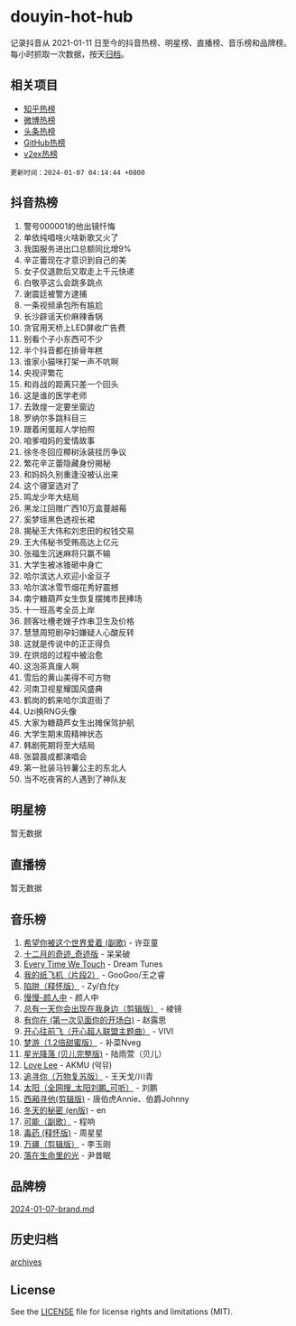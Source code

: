 # douyin-hot-hub

记录抖音从 2021-01-11 日至今的抖音热榜、明星榜、直播榜、音乐榜和品牌榜。每小时抓取一次数据，按天[归档](archives)。

## 相关项目

- [知乎热榜](https://github.com/lonnyzhang423/zhihu-hot-hub)
- [微博热榜](https://github.com/lonnyzhang423/weibo-hot-hub)
- [头条热榜](https://github.com/lonnyzhang423/toutiao-hot-hub)
- [GitHub热榜](https://github.com/lonnyzhang423/github-hot-hub)
- [v2ex热榜](https://github.com/lonnyzhang423/v2ex-hot-hub)


`更新时间：2024-01-07 04:14:44 +0800`

## 抖音热榜

1. 警号000001的他出镜忏悔
1. 单依纯唱啥火啥新歌又火了
1. 我国服务进出口总额同比增9%
1. 辛芷蕾现在才意识到自己的美
1. 女子仅退款后又取走上千元快递
1. 白敬亭这么会跳多跳点
1. 谢震廷被警方逮捕
1. 一条视频承包所有尴尬
1. 长沙辟谣天价麻辣香锅
1. 贪官用天桥上LED屏收广告费
1. 别看个子小东西可不少
1. 半个抖音都在排骨年糕
1. 谁家小猫咪打架一声不吭啊
1. 央视评繁花
1. 和肖战的距离只差一个回头
1. 这是谁的医学老师
1. 去敦煌一定要坐窗边
1. 罗纳尔多跳科目三
1. 跟着闲蛋超人学拍照
1. 咱爹咱妈的爱情故事
1. 徐冬冬回应椰树泳装挂历争议
1. 繁花辛芷蕾隐藏身份揭秘
1. 和妈妈久别重逢没被认出来
1. 这个寝室选对了
1. 鸣龙少年大结局
1. 黑龙江回赠广西10万盒蔓越莓
1. 奚梦瑶黑色透视长裙
1. 揭秘王大伟和刘忠田的权钱交易
1. 王大伟秘书受贿高达上亿元
1. 张福生沉迷麻将只赢不输
1. 大学生被冰锥砸中身亡
1. 哈尔滨达人欢迎小金豆子
1. 哈尔滨冰雪节烟花秀好震撼
1. 南宁糖葫芦女生恢复摆摊市民捧场
1. 十一班高考全员上岸
1. 顾客吐槽老嫂子炸串卫生及价格
1. 慧慧周短剧孕妇嫌疑人心酸反转
1. 这就是传说中的正正得负
1. 在烘焙的过程中被治愈
1. 这泡茶真废人啊
1. 雪后的黄山美得不可方物
1. 河南卫视星耀国风盛典
1. 鹤岗的鹤来哈尔滨逛街了
1. Uzi换RNG头像
1. 大家为糖葫芦女生出摊保驾护航
1. 大学生期末周精神状态
1. 韩剧死期将至大结局
1. 张碧晨成都演唱会
1. 第一批装马铃薯公主的东北人
1. 当不吃夜宵的人遇到了神队友

## 明星榜

暂无数据

## 直播榜

暂无数据

## 音乐榜

1. [希望你被这个世界爱着 (副歌)](https://sf6-cdn-tos.douyinstatic.com/obj/tos-cn-ve-2774/oUHCmWQfZlE3QQBKBeD8rCFLpJzPgCpImhsxMt) - 许亚童
1. [十二月的奇迹_奇迹版](https://sf86-cdn-tos.douyinstatic.com/obj/tos-cn-ve-2774/oMslvA9FBzGMGHnyUuoiiUjtIAXfMz6tzwByW8) - 呆呆破
1. [Every Time We Touch](https://sf86-cdn-tos.douyinstatic.com/obj/tos-cn-ve-2774/ogN6lUKQeBBfEVhIOMikG1CcJjugxk1tztZyhP) - Dream Tunes
1. [我的纸飞机（片段2）](https://sf3-cdn-tos.douyinstatic.com/obj/tos-cn-ve-2774/oM2ZrKcg2CD5AeRB2gkeXOFB1IxAGJdZPazYHf) - GooGoo/王之睿
1. [陷阱（释怀版）](https://sf86-cdn-tos.douyinstatic.com/obj/tos-cn-ve-2774/oE8C21LeZrzKLDFfQYgMzx4GAIHageG5IzayY7) - Zy/白允y
1. [慢慢-颜人中](https://sf3-cdn-tos.douyinstatic.com/obj/tos-cn-ve-2774/ocjHNfBXdBxQNC8ZGAeoLMFTUgtBg8bkExunDC) - 颜人中
1. [总有一天你会出现在我身边（剪辑版）](https://sf86-cdn-tos.douyinstatic.com/obj/tos-cn-ve-2774/oMLsHwhWW7CYoAhoWB9EXUQIzNBsfAJxpAoxCU) - 棱镜
1. [有你在 (第一次见面你的开场白)](https://sf86-cdn-tos.douyinstatic.com/obj/tos-cn-ve-2774/oAthrQ3ClJBfI57uBoFEgNDYtNCZ0TSYQQfxQ0) - 赵露思
1. [开心往前飞（开心超人联盟主题曲）](https://sf86-cdn-tos.douyinstatic.com/obj/tos-cn-ve-2774/9d8fb7c82cf1421fb93a9fe925275e0a) - VIVI
1. [梦游（1.2倍甜蜜版）](https://sf3-cdn-tos.douyinstatic.com/obj/tos-cn-ve-2774/o4gyAUm8hwufoEABmwVIiQtHsFuGzAEEWtNMzo) - 补菜Nveg
1. [星光降落 (贝儿完整版)](https://sf3-cdn-tos.douyinstatic.com/obj/tos-cn-ve-2774/okwB9hAwyAtsFFkFBzAX1hOOfQuIoMNs0W2Mwr) - 陆雨萱（贝儿）
1. [Love Lee](https://sf86-cdn-tos.douyinstatic.com/obj/tos-cn-ve-2774/o05GbkJGbCBTdDnMtB0fwOYgkeZp23vrWQDQBS) - AKMU (악뮤)
1. [追寻你（万物复苏版）](https://sf86-cdn-tos.douyinstatic.com/obj/tos-cn-ve-2774/oYeAZJsbjIDit9APmBg8u6uDUQnHmoCf3gbo74) - 王天戈/川青
1. [太阳（全网搜_太阳刘鹏_可听）](https://sf86-cdn-tos.douyinstatic.com/obj/tos-cn-ve-2774/ogWbyIQnlBFImVbeDocRdCIYtBHlbJXgfZMvgz) - 刘鹏
1. [西厢寻他(剪辑版)](https://sf86-cdn-tos.douyinstatic.com/obj/tos-cn-ve-2774/oUsAVfAQKlRNxEv5qxvIB8o5qmIWUcXbzJKJhw) - 唐伯虎Annie、伯爵Johnny
1. [冬天的秘密 (en版)](https://sf3-cdn-tos.douyinstatic.com/obj/tos-cn-ve-2774/okIuMHDdzyf3FjGK4Lphe1vfHcQaPIHAg0Z4CR) - en
1. [可能（副歌）](https://sf86-cdn-tos.douyinstatic.com/obj/tos-cn-ve-2774/cde1731888894259b333569393c2fb51) - 程响
1. [毒药 (释怀版)](https://sf6-cdn-tos.douyinstatic.com/obj/tos-cn-ve-2774/oYILMEAzspdZBIzy4frJNB8ZHPHWAhiwowd4Ad) - 周星星
1. [万疆（剪辑版）](https://sf6-cdn-tos.douyinstatic.com/obj/tos-cn-ve-2774/ooG7oVgFlDTelKCjCsTTobQvbdtj1BBQXnfZd8) - 李玉刚
1. [落在生命里的光](https://sf86-cdn-tos.douyinstatic.com/obj/tos-cn-ve-2774/d9ffa8c090124ea58bb10df9b510c01d) - 尹昔眠

## 品牌榜

[2024-01-07-brand.md](archives/2024-01-07-brand.md)

## 历史归档

[archives](archives)

## License

See the [LICENSE](LICENSE) file for license rights and limitations (MIT).
